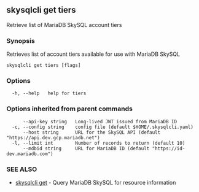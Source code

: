 ## skysqlcli get tiers

Retrieve list of MariaDB SkySQL account tiers

### Synopsis

Retrieves list of account tiers available for use with MariaDB SkySQL

```
skysqlcli get tiers [flags]
```

### Options

```
  -h, --help   help for tiers
```

### Options inherited from parent commands

```
      --api-key string   Long-lived JWT issued from MariaDB ID
  -c, --config string    config file (default $HOME/.skysqlcli.yaml)
      --host string      URL for the SkySQL API (default "https://api.dev.gcp.mariadb.net")
  -l, --limit int        Number of records to return (default 10)
      --mdbid string     URL for MariaDB ID (default "https://id-dev.mariadb.com")
```

### SEE ALSO

* [skysqlcli get](skysqlcli_get.md)	 - Query MariaDB SkySQL for resource information

